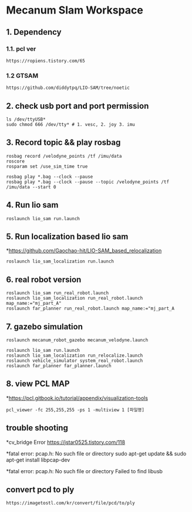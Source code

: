 # Mecanum Slam Workspace

## 1. Dependency

### 1.1. pcl ver  
	https://ropiens.tistory.com/65
### 1.2 GTSAM
	https://github.com/diddytpq/LIO-SAM/tree/noetic

## 2. check usb port and port permission 
	ls /dev/ttyUSB* 
	sudo chmod 666 /dev/tty* # 1. vesc, 2. joy 3. imu 
	
## 3. Record topic && play rosbag
	rosbag record /velodyne_points /tf /imu/data
	roscore
	rosparam set /use_sim_time true
	
	rosbag play *.bag --clock --pause 
	rosbag play *.bag --clock --pause --topic /velodyne_points /tf /imu/data --start 0

## 4. Run lio sam
	roslaunch lio_sam run.launch 

## 5. Run localization based lio sam
 *https://github.com/Gaochao-hit/LIO-SAM_based_relocalization

	roslaunch lio_sam_localization run.launch
	
## 6. real robot version

	roslaunch lio_sam run_real_robot.launch
	roslaunch lio_sam_localization run_real_robot.launch map_name:="mj_part_A"
	roslaunch far_planner run_real_robot.launch map_name:="mj_part_A

## 7. gazebo simulation

	roslaunch mecanum_robot_gazebo mecanum_velodyne.launch

	roslaunch lio_sam run.launch
	roslaunch lio_sam_localization run_relocalize.launch
	roslaunch vehicle_simulator system_real_robot.launch 
	roslaunch far_planner far_planner.launch

## 8. view PCL MAP
 *https://pcl.gitbook.io/tutorial/appendix/visualization-tools

	pcl_viewer -fc 255,255,255 -ps 1 -multiview 1 [파일명]

## trouble shooting
 *cv_bridge Error
	https://jstar0525.tistory.com/118
	
 *fatal error: pcap.h: No such file or directory
	sudo apt-get update && sudo apt-get install libpcap-dev
	
 *fatal error: pcap.h: No such file or directory
 	Failed to find libusb

## convert pcd to ply
	https://imagetostl.com/kr/convert/file/pcd/to/ply